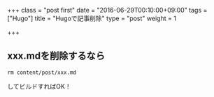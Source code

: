 +++
class = "post first"
date = "2016-06-29T00:10:00+09:00"
tags = ["Hugo"]
title = "Hugoで記事削除"
type = "post"
weight = 1

+++

## xxx.mdを削除するなら

```
rm content/post/xxx.md
```

してビルドすればOK！
